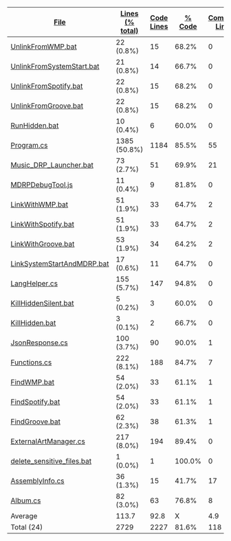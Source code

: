
|[File](https://github.com/jojo2357/Music-Discord-Rich-Presence/tree/master/statistics%2Ftotal%2Fname_ascending.md%2F)|[Lines (% total)](https://github.com/jojo2357/Music-Discord-Rich-Presence/tree/master/statistics%2Ftotal%2Flines_descending.md%2F)|[Code Lines](https://github.com/jojo2357/Music-Discord-Rich-Presence/tree/master/statistics%2Ftotal%2Fcode_descending.md%2F)|[% Code](https://github.com/jojo2357/Music-Discord-Rich-Presence/tree/master/statistics%2Ftotal%2Fproportion_code_descending.md%2F)|[Comment Lines](https://github.com/jojo2357/Music-Discord-Rich-Presence/tree/master/statistics%2Ftotal%2Fcomments_descending.md%2F)|[% Comment](https://github.com/jojo2357/Music-Discord-Rich-Presence/tree/master/statistics%2Ftotal%2Fproportion_comments_descending.md%2F)|[Blank Lines](https://github.com/jojo2357/Music-Discord-Rich-Presence/tree/master/statistics%2Ftotal%2Fblanks_descending.md%2F)|[% Blank](https://github.com/jojo2357/Music-Discord-Rich-Presence/tree/master/statistics%2Ftotal%2Fproportion_blanks_descending.md%2F)|
| --- | --- | --- | --- | --- | --- | --- | --- |
|[UnlinkFromWMP.bat](https://github.com/jojo2357/Music-Discord-Rich-Presence/tree/master/MDRP%2Fbin%2FRelease%2FUnlinkFromWMP.bat)|22 (0.8%)|15|68.2%|0|0.0%|7|31.8%|
|[UnlinkFromSystemStart.bat](https://github.com/jojo2357/Music-Discord-Rich-Presence/tree/master/MDRP%2Fbin%2FRelease%2FUnlinkFromSystemStart.bat)|21 (0.8%)|14|66.7%|0|0.0%|7|33.3%|
|[UnlinkFromSpotify.bat](https://github.com/jojo2357/Music-Discord-Rich-Presence/tree/master/MDRP%2Fbin%2FRelease%2FUnlinkFromSpotify.bat)|22 (0.8%)|15|68.2%|0|0.0%|7|31.8%|
|[UnlinkFromGroove.bat](https://github.com/jojo2357/Music-Discord-Rich-Presence/tree/master/MDRP%2Fbin%2FRelease%2FUnlinkFromGroove.bat)|22 (0.8%)|15|68.2%|0|0.0%|7|31.8%|
|[RunHidden.bat](https://github.com/jojo2357/Music-Discord-Rich-Presence/tree/master/MDRP%2Fbin%2FRelease%2FRunHidden.bat)|10 (0.4%)|6|60.0%|0|0.0%|4|40.0%|
|[Program.cs](https://github.com/jojo2357/Music-Discord-Rich-Presence/tree/master/MDRP%2FProgram.cs)|1385 (50.8%)|1184|85.5%|55|4.0%|146|10.5%|
|[Music_DRP_Launcher.bat](https://github.com/jojo2357/Music-Discord-Rich-Presence/tree/master/Music_DRP_Launcher.bat)|73 (2.7%)|51|69.9%|21|28.8%|1|1.4%|
|[MDRPDebugTool.js](https://github.com/jojo2357/Music-Discord-Rich-Presence/tree/master/DebugTool%2FMDRPDebugTool.js)|11 (0.4%)|9|81.8%|0|0.0%|2|18.2%|
|[LinkWithWMP.bat](https://github.com/jojo2357/Music-Discord-Rich-Presence/tree/master/MDRP%2Fbin%2FRelease%2FLinkWithWMP.bat)|51 (1.9%)|33|64.7%|2|3.9%|16|31.4%|
|[LinkWithSpotify.bat](https://github.com/jojo2357/Music-Discord-Rich-Presence/tree/master/MDRP%2Fbin%2FRelease%2FLinkWithSpotify.bat)|51 (1.9%)|33|64.7%|2|3.9%|16|31.4%|
|[LinkWithGroove.bat](https://github.com/jojo2357/Music-Discord-Rich-Presence/tree/master/MDRP%2Fbin%2FRelease%2FLinkWithGroove.bat)|53 (1.9%)|34|64.2%|2|3.8%|17|32.1%|
|[LinkSystemStartAndMDRP.bat](https://github.com/jojo2357/Music-Discord-Rich-Presence/tree/master/MDRP%2Fbin%2FRelease%2FLinkSystemStartAndMDRP.bat)|17 (0.6%)|11|64.7%|0|0.0%|6|35.3%|
|[LangHelper.cs](https://github.com/jojo2357/Music-Discord-Rich-Presence/tree/master/MDRP%2Futil%2FLangHelper.cs)|155 (5.7%)|147|94.8%|0|0.0%|8|5.2%|
|[KillHiddenSilent.bat](https://github.com/jojo2357/Music-Discord-Rich-Presence/tree/master/MDRP%2Fbin%2FRelease%2FKillHiddenSilent.bat)|5 (0.2%)|3|60.0%|0|0.0%|2|40.0%|
|[KillHidden.bat](https://github.com/jojo2357/Music-Discord-Rich-Presence/tree/master/MDRP%2Fbin%2FRelease%2FKillHidden.bat)|3 (0.1%)|2|66.7%|0|0.0%|1|33.3%|
|[JsonResponse.cs](https://github.com/jojo2357/Music-Discord-Rich-Presence/tree/master/MDRP%2Futil%2FJsonResponse.cs)|100 (3.7%)|90|90.0%|1|1.0%|9|9.0%|
|[Functions.cs](https://github.com/jojo2357/Music-Discord-Rich-Presence/tree/master/MDRP%2Futil%2FFunctions.cs)|222 (8.1%)|188|84.7%|7|3.2%|27|12.2%|
|[FindWMP.bat](https://github.com/jojo2357/Music-Discord-Rich-Presence/tree/master/MDRP%2Fbin%2FRelease%2FFindWMP.bat)|54 (2.0%)|33|61.1%|1|1.9%|20|37.0%|
|[FindSpotify.bat](https://github.com/jojo2357/Music-Discord-Rich-Presence/tree/master/MDRP%2Fbin%2FRelease%2FFindSpotify.bat)|54 (2.0%)|33|61.1%|1|1.9%|20|37.0%|
|[FindGroove.bat](https://github.com/jojo2357/Music-Discord-Rich-Presence/tree/master/MDRP%2Fbin%2FRelease%2FFindGroove.bat)|62 (2.3%)|38|61.3%|1|1.6%|23|37.1%|
|[ExternalArtManager.cs](https://github.com/jojo2357/Music-Discord-Rich-Presence/tree/master/MDRP%2Futil%2FExternalAPI%2FExternalArtManager.cs)|217 (8.0%)|194|89.4%|0|0.0%|23|10.6%|
|[delete_sensitive_files.bat](https://github.com/jojo2357/Music-Discord-Rich-Presence/tree/master/MDRP%2Fbin%2FRelease%2Fdelete_sensitive_files.bat)|1 (0.0%)|1|100.0%|0|0.0%|0|0.0%|
|[AssemblyInfo.cs](https://github.com/jojo2357/Music-Discord-Rich-Presence/tree/master/MDRP%2FProperties%2FAssemblyInfo.cs)|36 (1.3%)|15|41.7%|17|47.2%|4|11.1%|
|[Album.cs](https://github.com/jojo2357/Music-Discord-Rich-Presence/tree/master/MDRP%2Futil%2FAlbum.cs)|82 (3.0%)|63|76.8%|8|9.8%|11|13.4%|
|Average |113.7|92.8|X|4.9|X|16.0|X|
|Total (24)|2729|2227|81.6%|118| 4.3%|384|14.1%|
